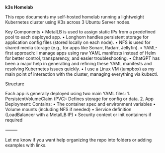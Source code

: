 **k3s Homelab**


This repo documents my self-hosted homelab running a lightweight Kubernetes cluster using K3s across 3 Ubuntu Server nodes.

Key Components
	•	MetalLB is used to assign static IPs from a predefined pool to each deployed app.
	•	Longhorn handles persistent storage for application config files (stored locally on each node).
	•	NFS is used for shared media storage (e.g., for apps like Sonarr, Radarr, Jellyfin).
	•	YAML-first approach: I manage apps using raw YAML manifests instead of Helm for better control, transparency, and easier troubleshooting.
	•	ChatGPT has been a major help in generating and refining these YAML manifests and resolving Kubernetes issues quickly.
	•	I use a Linux VM (jumpbox) as my main point of interaction with the cluster, managing everything via kubectl.

Structure

Each app is generally deployed using two main YAML files:
	1.	PersistentVolumeClaim (PVC): Defines storage for config or data.
	2.	App Deployment: Contains:
	•	The container spec and environment variables
	•	Volume mounts (including NFS if needed)
	•	Service definition (LoadBalancer with a MetalLB IP)
	•	Security context or init containers if required

⸻

Let me know if you want help organizing the repo into folders or adding examples with links.
